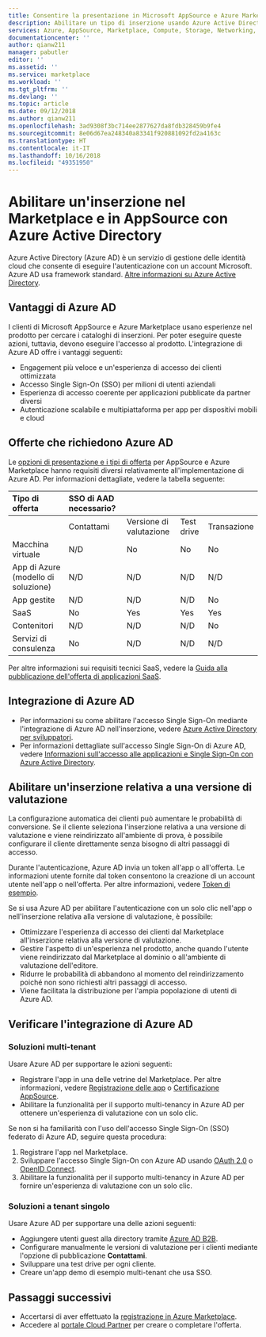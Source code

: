 ```yaml
---
title: Consentire la presentazione in Microsoft AppSource e Azure Marketplace con Azure Active Directory | Azure
description: Abilitare un tipo di inserzione usando Azure Active Directory nel Marketplace di Azure e in AppSource per gli editori di app e servizi.
services: Azure, AppSource, Marketplace, Compute, Storage, Networking, Blockchain, Security
documentationcenter: ''
author: qianw211
manager: pabutler
editor: ''
ms.assetid: ''
ms.service: marketplace
ms.workload: ''
ms.tgt_pltfrm: ''
ms.devlang: ''
ms.topic: article
ms.date: 09/12/2018
ms.author: qianw211
ms.openlocfilehash: 3ad9308f3bc714ee2877627da8fdb328459b9fe4
ms.sourcegitcommit: 8e06d67ea248340a83341f920881092fd2a4163c
ms.translationtype: HT
ms.contentlocale: it-IT
ms.lasthandoff: 10/16/2018
ms.locfileid: "49351950"
---
```

# <a name="enable-an-appsource-and-marketplace-listing-by-using-azure-active-directory"></a>Abilitare un'inserzione nel Marketplace e in AppSource con Azure Active Directory

 Azure Active Directory (Azure AD) è un servizio di gestione delle identità cloud che consente di eseguire l'autenticazione con un account Microsoft. Azure AD usa framework standard. [Altre informazioni su Azure Active Directory](https://azure.microsoft.com/services/active-directory).

## <a name="azure-ad-benefits"></a>Vantaggi di Azure AD

I clienti di Microsoft AppSource e Azure Marketplace usano esperienze nel prodotto per cercare i cataloghi di inserzioni. Per poter eseguire queste azioni, tuttavia, devono eseguire l'accesso al prodotto. L'integrazione di Azure AD offre i vantaggi seguenti:

- Engagement più veloce e un'esperienza di accesso dei clienti ottimizzata
- Accesso Single Sign-On (SSO) per milioni di utenti aziendali
- Esperienza di accesso coerente per applicazioni pubblicate da partner diversi
- Autenticazione scalabile e multipiattaforma per app per dispositivi mobili e cloud

## <a name="offers-that-require-azure-ad"></a>Offerte che richiedono Azure AD

Le [opzioni di presentazione e i tipi di offerta](https://docs.microsoft.com/azure/marketplace/determine-your-listing-type) per AppSource e Azure Marketplace hanno requisiti diversi relativamente all'implementazione di Azure AD. Per informazioni dettagliate, vedere la tabella seguente:

| **Tipo di offerta**    | **SSO di AAD necessario?**  |  |   |  |
| :------------------- | :-------------------|:-------------------|:-------------------|:-------------------|
|  | Contattami | Versione di valutazione | Test drive | Transazione |
| Macchina virtuale | N/D | No  | No  | No  |
| App di Azure (modello di soluzione)  | N/D | N/D | N/D | N/D |
| App gestite  | N/D | N/D | N/D | No  |
| SaaS  | No  | Yes | Yes | Yes |
| Contenitori  | N/D | N/D | N/D | No  |
| Servizi di consulenza  | No  | N/D | N/D | N/D |

Per altre informazioni sui requisiti tecnici SaaS, vedere la [Guida alla pubblicazione dell'offerta di applicazioni SaaS](https://docs.microsoft.com/azure/marketplace/marketplace-saas-applications-technical-publishing-guide).

## <a name="azure-ad-integration"></a>Integrazione di Azure AD

- Per informazioni su come abilitare l'accesso Single Sign-On mediante l'integrazione di Azure AD nell'inserzione, vedere [Azure Active Directory per sviluppatori]( https://aka.ms/aaddev).
- Per informazioni dettagliate sull'accesso Single Sign-On di Azure AD, vedere [Informazioni sull'accesso alle applicazioni e Single Sign-On con Azure Active Directory](https://docs.microsoft.com/azure/active-directory/manage-apps/what-is-single-sign-on).

## <a name="enable-a-trial-listing"></a>Abilitare un'inserzione relativa a una versione di valutazione

La configurazione automatica dei clienti può aumentare le probabilità di conversione. Se il cliente seleziona l'inserzione relativa a una versione di valutazione e viene reindirizzato all'ambiente di prova, è possibile configurare il cliente direttamente senza bisogno di altri passaggi di accesso.

Durante l'autenticazione, Azure AD invia un token all'app o all'offerta. Le informazioni utente fornite dal token consentono la creazione di un account utente nell'app o nell'offerta. Per altre informazioni, vedere [Token di esempio](https://docs.microsoft.com/azure/active-directory/develop/active-directory-token-and-claims#sample-tokens).

Se si usa Azure AD per abilitare l'autenticazione con un solo clic nell'app o nell'inserzione relativa alla versione di valutazione, è possibile:

- Ottimizzare l'esperienza di accesso dei clienti dal Marketplace all'inserzione relativa alla versione di valutazione.
- Gestire l'aspetto di un'esperienza nel prodotto, anche quando l'utente viene reindirizzato dal Marketplace al dominio o all'ambiente di valutazione dell'editore.
- Ridurre le probabilità di abbandono al momento del reindirizzamento poiché non sono richiesti altri passaggi di accesso.
- Viene facilitata la distribuzione per l'ampia popolazione di utenti di Azure AD.

## <a name="verify-azure-ad-integration"></a>Verificare l'integrazione di Azure AD

### <a name="multitenant-solutions"></a>Soluzioni multi-tenant

Usare Azure AD per supportare le azioni seguenti:

- Registrare l'app in una delle vetrine del Marketplace. Per altre informazioni, vedere [Registrazione delle app](https://docs.microsoft.com/azure/active-directory/develop/active-directory-integrating-applications) o [Certificazione AppSource](https://docs.microsoft.com/azure/active-directory/develop/active-directory-devhowto-appsource-certified).
- Abilitare la funzionalità per il supporto multi-tenancy in Azure AD per ottenere un'esperienza di valutazione con un solo clic.

Se non si ha familiarità con l'uso dell'accesso Single Sign-On (SSO) federato di Azure AD, seguire questa procedura:

1. Registrare l'app nel Marketplace.
1. Sviluppare l'accesso Single Sign-On con Azure AD usando [OAuth 2.0](https://docs.microsoft.com/azure/active-directory/develop/active-directory-protocols-oauth-code) o [OpenID Connect](https://docs.microsoft.com/azure/active-directory/develop/active-directory-protocols-openid-connect-code).
1. Abilitare la funzionalità per il supporto multi-tenancy in Azure AD per fornire un'esperienza di valutazione con un solo clic.

### <a name="single-tenant-solutions"></a>Soluzioni a tenant singolo

Usare Azure AD per supportare una delle azioni seguenti:

- Aggiungere utenti guest alla directory tramite [Azure AD B2B](https://docs.microsoft.com/azure/active-directory/active-directory-b2b-what-is-azure-ad-b2b).
- Configurare manualmente le versioni di valutazione per i clienti mediante l'opzione di pubblicazione **Contattami**.
- Sviluppare una test drive per ogni cliente.
- Creare un'app demo di esempio multi-tenant che usa SSO.

## <a name="next-steps"></a>Passaggi successivi

- Accertarsi di aver effettuato la [registrazione in Azure Marketplace](https://azuremarketplace.microsoft.com/sell).
- Accedere al [portale Cloud Partner](https://cloudpartner.azure.com/) per creare o completare l'offerta.
